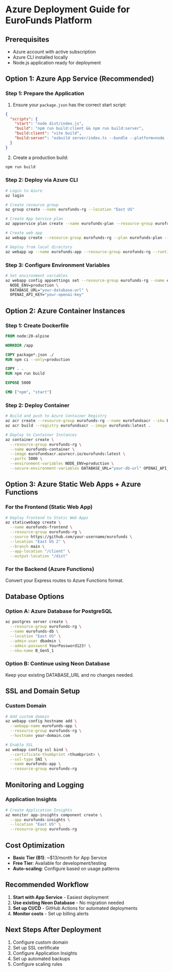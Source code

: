 # Azure Deployment Guide for EuroFunds Platform

## Prerequisites
- Azure account with active subscription
- Azure CLI installed locally
- Node.js application ready for deployment

## Option 1: Azure App Service (Recommended)

### Step 1: Prepare the Application
1. Ensure your `package.json` has the correct start script:
```json
{
  "scripts": {
    "start": "node dist/index.js",
    "build": "npm run build:client && npm run build:server",
    "build:client": "vite build",
    "build:server": "esbuild server/index.ts --bundle --platform=node --outfile=dist/index.js --external:pg-native"
  }
}
```

2. Create a production build:
```bash
npm run build
```

### Step 2: Deploy via Azure CLI
```bash
# Login to Azure
az login

# Create resource group
az group create --name eurofunds-rg --location "East US"

# Create App Service plan
az appservice plan create --name eurofunds-plan --resource-group eurofunds-rg --sku B1 --is-linux

# Create web app
az webapp create --resource-group eurofunds-rg --plan eurofunds-plan --name eurofunds-app --runtime "NODE|20-lts"

# Deploy from local directory
az webapp up --name eurofunds-app --resource-group eurofunds-rg --runtime "NODE|20-lts"
```

### Step 3: Configure Environment Variables
```bash
# Set environment variables
az webapp config appsettings set --resource-group eurofunds-rg --name eurofunds-app --settings \
  NODE_ENV=production \
  DATABASE_URL="your-database-url" \
  OPENAI_API_KEY="your-openai-key"
```

## Option 2: Azure Container Instances

### Step 1: Create Dockerfile
```dockerfile
FROM node:20-alpine

WORKDIR /app

COPY package*.json ./
RUN npm ci --only=production

COPY . .
RUN npm run build

EXPOSE 5000

CMD ["npm", "start"]
```

### Step 2: Deploy Container
```bash
# Build and push to Azure Container Registry
az acr create --resource-group eurofunds-rg --name eurofundsacr --sku Basic
az acr build --registry eurofundsacr --image eurofunds:latest .

# Deploy to Container Instances
az container create \
  --resource-group eurofunds-rg \
  --name eurofunds-container \
  --image eurofundsacr.azurecr.io/eurofunds:latest \
  --ports 5000 \
  --environment-variables NODE_ENV=production \
  --secure-environment-variables DATABASE_URL="your-db-url" OPENAI_API_KEY="your-key"
```

## Option 3: Azure Static Web Apps + Azure Functions

### For the Frontend (Static Web App)
```bash
# Deploy frontend to Static Web Apps
az staticwebapp create \
  --name eurofunds-frontend \
  --resource-group eurofunds-rg \
  --source https://github.com/your-username/eurofunds \
  --location "East US 2" \
  --branch main \
  --app-location "/client" \
  --output-location "/dist"
```

### For the Backend (Azure Functions)
Convert your Express routes to Azure Functions format.

## Database Options

### Option A: Azure Database for PostgreSQL
```bash
az postgres server create \
  --resource-group eurofunds-rg \
  --name eurofunds-db \
  --location "East US" \
  --admin-user dbadmin \
  --admin-password YourPassword123! \
  --sku-name B_Gen5_1
```

### Option B: Continue using Neon Database
Keep your existing DATABASE_URL and no changes needed.

## SSL and Domain Setup

### Custom Domain
```bash
# Add custom domain
az webapp config hostname add \
  --webapp-name eurofunds-app \
  --resource-group eurofunds-rg \
  --hostname your-domain.com

# Enable SSL
az webapp config ssl bind \
  --certificate-thumbprint <thumbprint> \
  --ssl-type SNI \
  --name eurofunds-app \
  --resource-group eurofunds-rg
```

## Monitoring and Logging

### Application Insights
```bash
# Create Application Insights
az monitor app-insights component create \
  --app eurofunds-insights \
  --location "East US" \
  --resource-group eurofunds-rg
```

## Cost Optimization
- **Basic Tier (B1)**: ~$13/month for App Service
- **Free Tier**: Available for development/testing
- **Auto-scaling**: Configure based on usage patterns

## Recommended Workflow
1. **Start with App Service** - Easiest deployment
2. **Use existing Neon Database** - No migration needed
3. **Set up CI/CD** - GitHub Actions for automated deployments
4. **Monitor costs** - Set up billing alerts

## Next Steps After Deployment
1. Configure custom domain
2. Set up SSL certificate
3. Configure Application Insights
4. Set up automated backups
5. Configure scaling rules